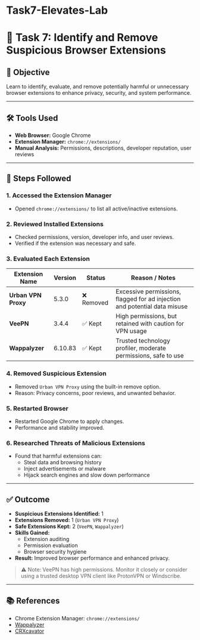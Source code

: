 # Task7-Elevates-Lab
# 🧹 Task 7: Identify and Remove Suspicious Browser Extensions

## 🎯 Objective
Learn to identify, evaluate, and remove potentially harmful or unnecessary browser extensions to enhance privacy, security, and system performance.

---

## 🛠️ Tools Used
- **Web Browser:** Google Chrome
- **Extension Manager:** `chrome://extensions/`
- **Manual Analysis:** Permissions, descriptions, developer reputation, user reviews

---

## 📝 Steps Followed

### 1. Accessed the Extension Manager
- Opened `chrome://extensions/` to list all active/inactive extensions.

### 2. Reviewed Installed Extensions
- Checked permissions, version, developer info, and user reviews.
- Verified if the extension was necessary and safe.

### 3. Evaluated Each Extension

| Extension Name         | Version | Status      | Reason / Notes                                                                 |
|------------------------|---------|-------------|---------------------------------------------------------------------------------|
| **Urban VPN Proxy**    | 5.3.0   | ❌ Removed   | Excessive permissions, flagged for ad injection and potential data misuse       |
| **VeePN**              | 3.4.4   | ✅ Kept      | High permissions, but retained with caution for VPN usage                       |
| **Wappalyzer**         | 6.10.83 | ✅ Kept      | Trusted technology profiler, moderate permissions, safe to use                  |

### 4. Removed Suspicious Extension
- Removed `Urban VPN Proxy` using the built-in remove option.
- Reason: Privacy concerns, poor reviews, and unwanted behavior.

### 5. Restarted Browser
- Restarted Google Chrome to apply changes.
- Performance and stability improved.

### 6. Researched Threats of Malicious Extensions
- Found that harmful extensions can:
  - Steal data and browsing history
  - Inject advertisements or malware
  - Hijack search engines and slow down performance

---

## ✅ Outcome

- **Suspicious Extensions Identified:** 1
- **Extensions Removed:** 1 (`Urban VPN Proxy`)
- **Safe Extensions Kept:** 2 (`VeePN`, `Wappalyzer`)
- **Skills Gained:** 
  - Extension auditing
  - Permission evaluation
  - Browser security hygiene
- **Result:** Improved browser performance and enhanced privacy.

> ⚠️ Note: VeePN has high permissions. Monitor it closely or consider using a trusted desktop VPN client like ProtonVPN or Windscribe.

---

## 📚 References
- Chrome Extension Manager: `chrome://extensions/`
- [Wappalyzer](https://www.wappalyzer.com/)
- [CRXcavator](https://crxcavator.io/)
